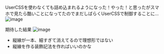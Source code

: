 
UserCSSを使わなくても詰め込まれるようになった！やった！と思ったがスマホで見たら酷いことになってたのでまだしばらくUserCSSで制御することに…
![image](https://gyazo.com/a1df9df8d2023e1de55aafdeea63d86f/thumb/1000)

期待した結果
![image](https://gyazo.com/66c2e4cb649a522e6c931ad179888192/thumb/1000)
- 縦線が一本、細すぎて消えてるので理想形ではない
- 縦線を作る装飾記法を作ればいいのかな
